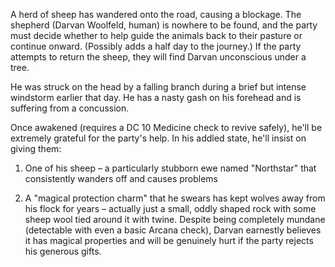 A herd of sheep has wandered onto the road, causing a blockage. The shepherd (Darvan Woolfeld, human) is nowhere to be found, and the party must decide whether to help guide the animals back to their pasture or continue onward. (Possibly adds a half day to the journey.) If the party attempts to return the sheep, they will find Darvan unconscious under a tree. 

He was struck on the head by a falling branch during a brief but intense windstorm earlier that day. He has a nasty gash on his forehead and is suffering from a concussion.

Once awakened (requires a DC 10 Medicine check to revive safely), he'll be extremely grateful for the party's help. In his addled state, he'll insist on giving them:

1. One of his sheep – a particularly stubborn ewe named "Northstar" that consistently wanders off and causes problems

2. A "magical protection charm" that he swears has kept wolves away from his flock for years – actually just a small, oddly shaped rock with some sheep wool tied around it with twine. Despite being completely mundane (detectable with even a basic Arcana check), Darvan earnestly believes it has magical properties and will be genuinely hurt if the party rejects his generous gifts.